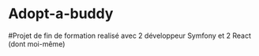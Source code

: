 # Adopt-a-buddy

#Projet de fin de formation realisé avec 2 développeur Symfony et 2 React (dont moi-même)
